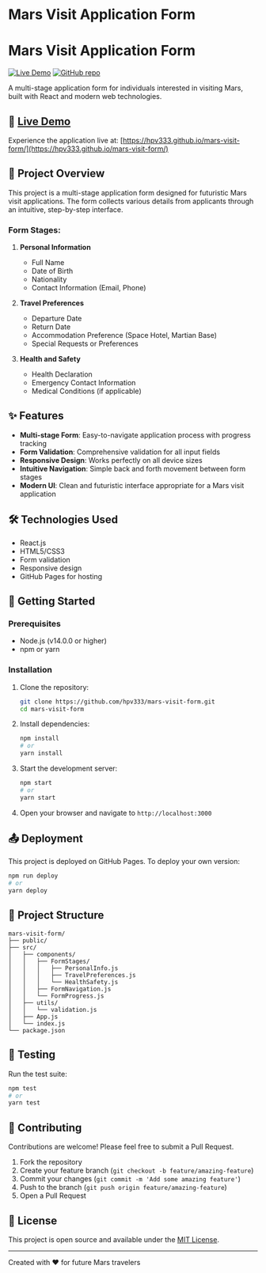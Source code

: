 ﻿# Mars Visit Application Form
# Mars Visit Application Form

[![Live Demo](https://img.shields.io/badge/Live_Demo-GitHub_Pages-blue?logo=github)](https://hpv333.github.io/mars-visit-form/)
[![GitHub repo](https://img.shields.io/badge/GitHub-Repository-green?logo=github)](https://github.com/hpv333/mars-visit-form)

A multi-stage application form for individuals interested in visiting Mars, built with React and modern web technologies.

## 🌌 [Live Demo](https://hpv333.github.io/mars-visit-form/)

Experience the application live at: [https://hpv333.github.io/mars-visit-form/](https://hpv333.github.io/mars-visit-form/)

## 📝 Project Overview

This project is a multi-stage application form designed for futuristic Mars visit applications. The form collects various details from applicants through an intuitive, step-by-step interface.

### Form Stages:

1. **Personal Information**
   - Full Name
   - Date of Birth
   - Nationality
   - Contact Information (Email, Phone)

2. **Travel Preferences**
   - Departure Date
   - Return Date
   - Accommodation Preference (Space Hotel, Martian Base)
   - Special Requests or Preferences

3. **Health and Safety**
   - Health Declaration
   - Emergency Contact Information
   - Medical Conditions (if applicable)

## ✨ Features

- **Multi-stage Form**: Easy-to-navigate application process with progress tracking
- **Form Validation**: Comprehensive validation for all input fields
- **Responsive Design**: Works perfectly on all device sizes
- **Intuitive Navigation**: Simple back and forth movement between form stages
- **Modern UI**: Clean and futuristic interface appropriate for a Mars visit application

## 🛠️ Technologies Used

- React.js
- HTML5/CSS3
- Form validation
- Responsive design
- GitHub Pages for hosting

## 🚀 Getting Started

### Prerequisites

- Node.js (v14.0.0 or higher)
- npm or yarn

### Installation

1. Clone the repository:
   ```bash
   git clone https://github.com/hpv333/mars-visit-form.git
   cd mars-visit-form
   ```

2. Install dependencies:
   ```bash
   npm install
   # or
   yarn install
   ```

3. Start the development server:
   ```bash
   npm start
   # or
   yarn start
   ```

4. Open your browser and navigate to `http://localhost:3000`

## 📤 Deployment

This project is deployed on GitHub Pages. To deploy your own version:

```bash
npm run deploy
# or
yarn deploy
```

## 📁 Project Structure

```
mars-visit-form/
├── public/
├── src/
│   ├── components/
│   │   ├── FormStages/
│   │   │   ├── PersonalInfo.js
│   │   │   ├── TravelPreferences.js
│   │   │   └── HealthSafety.js
│   │   ├── FormNavigation.js
│   │   └── FormProgress.js
│   ├── utils/
│   │   └── validation.js
│   ├── App.js
│   └── index.js
└── package.json
```

## 🧪 Testing

Run the test suite:

```bash
npm test
# or
yarn test
```

## 🤝 Contributing

Contributions are welcome! Please feel free to submit a Pull Request.

1. Fork the repository
2. Create your feature branch (`git checkout -b feature/amazing-feature`)
3. Commit your changes (`git commit -m 'Add some amazing feature'`)
4. Push to the branch (`git push origin feature/amazing-feature`)
5. Open a Pull Request

## 📄 License

This project is open source and available under the [MIT License](LICENSE).

---

Created with ❤️ for future Mars travelers
